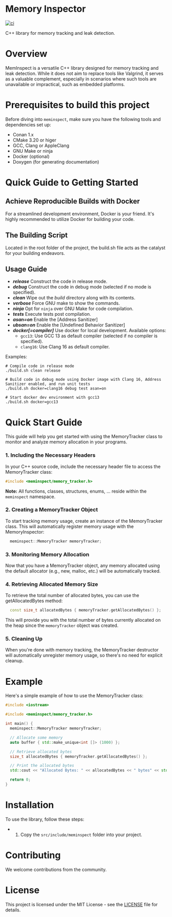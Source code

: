 Memory Inspector
================

[![ci](https://github.com/c-carrasco/mem-inspect/actions/workflows/main.yml/badge.svg)](https://github.com/c-carrasco/mem-inspect/actions/workflows/main.yml)

C++ library for memory tracking and leak detection.

# Overview

MemInspect is a versatile C++ library designed for memory tracking and leak detection. While it does not aim to replace tools like Valgrind, it serves as a valuable complement, especially in scenarios where such tools are unavailable or impractical, such as embedded platforms.

# Prerequisites to build this project

Before diving into `meminspect`, make sure you have the following tools and dependencies set up:

- Conan 1.x
- CMake 3.20 or higer
- GCC, Clang or AppleClang
- GNU Make or ninja
- Docker (optional)
- Doxygen (for generating documentation)

# Quick Guide to Getting Started

## Achieve Reproducible Builds with Docker

For a streamlined development environment, Docker is your friend. It's highly recommended to utilize Docker for building your code.

## The Building Script

Located in the root folder of the project, the build.sh file acts as the catalyst for your building endeavors.

**Usage Guide**
---------------
* **_release_**
Construct the code in release mode.
* **_debug_**
Construct the code in debug mode (selected if no mode is specified).
* **_clean_**
Wipe out the _build_ directory along with its contents.
* **_verbose_**
Force GNU make to show the commands.
* **_ninja_**
Opt for `ninja` over GNU Make for code compilation.
* **_tests_**
Execute tests post compilation.
* **_asan=on_**
Enable the [Address Sanitizer]
* **_ubsan=on_**
Enable the [Undefined Behavior Sanitizer]
* **_docker[=compiler]_**
Use docker for local development.
  Available options:
    - `gcc13`: Use GCC 13 as default compiler (selected if no compiler is specified).
    - `clang16`: Use Clang 16 as default compiler.

Examples:

```
# Compile code in release mode
./build.sh clean release

# Build code in debug mode using Docker image with Clang 16, Address Sanitizer enabled, and run unit tests
./build.sh docker=clang16 debug test asan=on

# Start docker dev environment with gcc13
./build.sh docker=gcc13
```

# Quick Start Guide

This guide will help you get started with using the MemoryTracker class to monitor and analyze memory allocation in your programs.

### 1. Including the Necessary Headers

In your C++ source code, include the necessary header file to access the MemoryTracker class:


```CPP
#include <meminspect/memory_tracker.h>
```

**Note:** All functions, classes, structures, enums, ...  reside within the `meminspect` namespace.

### 2. Creating a MemoryTracker Object

To start tracking memory usage, create an instance of the MemoryTracker class. This will automatically register memory usage with the MemoryInspector:

```CPP
  meminspect::MemoryTracker memoryTracker;
```

### 3. Monitoring Memory Allocation

Now that you have a MemoryTracker object, any memory allocated using the default allocator (e.g., new, malloc, etc.) will be automatically tracked.

### 4. Retrieving Allocated Memory Size

To retrieve the total number of allocated bytes, you can use the getAllocatedBytes method:

```CPP
  const size_t allocatedBytes { memoryTracker.getAllocatedBytes() };
```

This will provide you with the total number of bytes currently allocated on the heap since the `memoryTracker` object was created.

### 5. Cleaning Up

When you're done with memory tracking, the MemoryTracker destructor will automatically unregister memory usage, so there's no need for explicit cleanup.

# Example

Here's a simple example of how to use the MemoryTracker class:

```CPP
#include <iostream>

#include <meminspect/memory_tracker.h>

int main() {
  meminspect::MemoryTracker memoryTracker;

  // Allocate some memory
  auto buffer { std::make_unique<int []> (1000) };

  // Retrieve allocated bytes
  size_t allocatedBytes { memoryTracker.getAllocatedBytes() };

  // Print the allocated bytes
  std::cout << "Allocated Bytes: " << allocatedBytes << " bytes" << std::endl;

  return 0;
}
```

# Installation

To use the library, follow these steps:

- 1. Copy the `src/include/meminspect` folder into your project.

# Contributing
We welcome contributions from the community.

# License
This project is licensed under the MIT License - see the [LICENSE](./LICENSE) file for details.